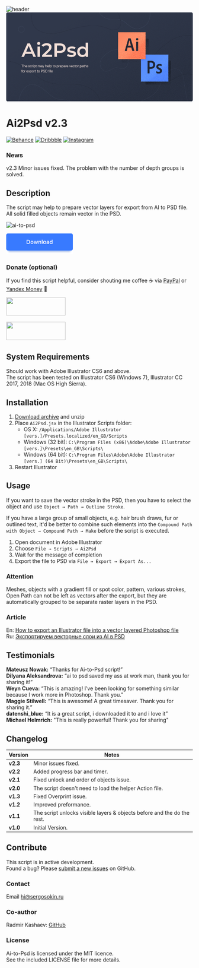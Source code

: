 ![header](images/header.png)
![ai-to-psd](images/cover.png)

# Ai2Psd v2.3
[![Behance](https://img.shields.io/badge/Behance-%40creold-0055FF.svg)](https://behance.net/creold) [![Dribbble](https://img.shields.io/badge/Dribbble-%40creold-DF3A7A.svg)](https://dribbble.com/creold) [![Instagram](https://img.shields.io/badge/Instagram-%40serg_osokin-8034B2.svg)](https://www.instagram.com/serg_osokin/)

### News
v2.3 Minor issues fixed. The problem with the number of depth groups is solved. 

## Description
The script may help to prepare vector layers for export from AI to PSD file.  
All solid filled objects remain vector in the PSD.

![ai-to-psd](images/usage.gif)

<a href="https://github.com/creold/ai-to-psd/archive/master.zip ">
  <img width="180" height="55" src="images/download.png" >
</a>


### Donate (optional)
If you find this script helpful, consider shouting me coffee ☕️ via [PayPal] or [Yandex Money] 🙂  

[PayPal]: https://paypal.me/osokin/2usd
[Yandex Money]: https://money.yandex.ru/to/410011149615582
<a href="https://paypal.me/osokin/2usd">
  <img width="160" height="49" src="images/paypal-badge.png" >
</a>  

<a href="https://money.yandex.ru/to/410011149615582">
  <img width="160" height="49" src="images/yandex-badge.png" >
</a>

## System Requirements

Should work with Adobe Illustrator CS6 and above.   
The script has been tested on Illustrator CS6 (Windows 7), Illustrator CC 2017, 2018 (Mac OS High Sierra).

## Installation 

1. [Download archive] and unzip   
2. Place `Ai2Psd.jsx` in the Illustrator Scripts folder:
	- OS X: `/Applications/Adobe Illustrator [vers.]/Presets.localized/en_GB/Scripts`
	- Windows (32 bit): `C:\Program Files (x86)\Adobe\Adobe Illustrator [vers.]\Presets\en_GB\Scripts\`
	- Windows (64 bit): `C:\Program Files\Adobe\Adobe Illustrator [vers.] (64 Bit)\Presets\en_GB\Scripts\`
3. Restart Illustrator

[Download archive]: https://github.com/creold/ai-to-psd/archive/master.zip 


## Usage 

If you want to save the vector stroke in the PSD, then you have to select the object and use `Object → Path → Outline Stroke`. 

If you have a large group of small objects, e.g. hair brush draws, fur or outlined text, it'd be better to combine such elements into the `Compound Path with Object → Compound Path → Make` before the script is executed. 

1. Open document in Adobe Illustrator
2. Choose `File → Scripts → Ai2Psd`
3. Wait for the message of completion
4. Export the file to PSD via `File → Export → Export As...`

### Attention
Meshes, objects with a gradient fill or spot color, pattern, various strokes, Open Path can not be left as vectors after the export, but they are automatically grouped to be separate raster layers in the PSD.

### Article

En: [How to export an Illustrator file into a vector layered Photoshop file](https://medium.com/@creold/how-to-export-a-illustrator-file-into-a-vector-layered-photoshop-file-2dcc274abf66)   
Ru: [Экспортируем векторные слои из AI в PSD](http://sergosokin.ru/blog/export-vector-ai-to-psd/)

## Testimonials   
**Mateusz Nowak:** “Thanks for Ai-to-Psd script!”   
**Dilyana Aleksandrova:** “ai to psd saved my ass at work man, thank you for sharing it!”   
**Weyn Cueva:** “This is amazing! I’ve been looking for something similar because I work more in Photoshop. Thank you.”   
**Maggie Stilwell:** “This is awesome! A great timesaver. Thank you for sharing it.”   
**datenshi_blue:** “It is a great script, i downloaded it to and i love it”   
**Michael Helmrich:** "This is really powerful! Thank you for sharing"


## Changelog 

| Version | Notes |
| --- | --- |
| **v2.3** | Minor issues fixed. |
| **v2.2** | Added progress bar and timer. |
| **v2.1** | Fixed unlock and order of objects issue. |
| **v2.0** | The script doesn't need to load the helper Action file. |
| **v1.3** | Fixed Overprint issue. |
| **v1.2** | Improved preformance. |
| **v1.1** | The script unlocks visible layers & objects before and the do the rest. |
| **v1.0** | Initial Version. | 

## Contribute

This script is in active development.  
Found a bug? Please [submit a new issues](https://github.com/creold/ai-to-psd/issues) on GitHub.

### Contact
Email <hi@sergosokin.ru>  

### Co-author
Radmir Kashaev: [GitHub](https://github.com/rkashaev)  

### License

Ai-to-Psd is licensed under the MIT licence.  
See the included LICENSE file for more details.
